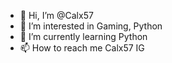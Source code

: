 - 👋 Hi, I’m @Calx57
- 👀 I’m interested in Gaming, Python
- 🌱 I’m currently learning Python
- 📫 How to reach me Calx57 IG


